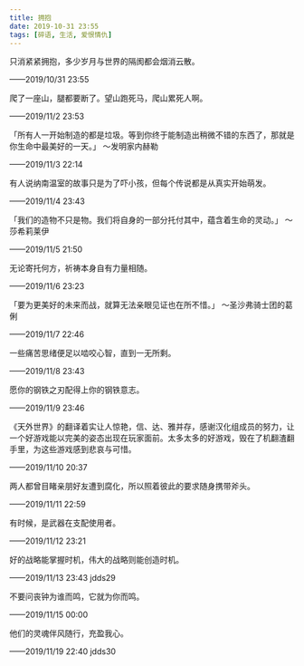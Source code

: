 ```yaml
---
title: 拥抱
date: 2019-10-31 23:55
tags: [碎语, 生活, 爱恨情仇]
---
```


只消紧紧拥抱，多少岁月与世界的隔阂都会烟消云散。 

——2019/10/31 23:55

爬了一座山，腿都要断了。望山跑死马，爬山累死人啊。

——2019/11/2 23:53

「所有人一开始制造的都是垃圾。等到你终于能制造出稍微不错的东西了，那就是你生命中最美好的一天。」 ～发明家内赫勒

——2019/11/3 22:14

有人说纳南温室的故事只是为了吓小孩，但每个传说都是从真实开始萌发。

——2019/11/4 23:43

「我们的造物不只是物。我们将自身的一部分托付其中，蕴含着生命的灵动。」 ～莎希莉莱伊

——2019/11/5 21:50

无论寄托何方，祈祷本身自有力量相随。

——2019/11/6 23:23

「要为更美好的未来而战，就算无法亲眼见证也在所不惜。」 ～圣沙弗骑士团的葛俐

——2019/11/7 22:46

一些痛苦思绪便足以啮咬心智，直到一无所剩。

——2019/11/8 23:43

愿你的钢铁之刃配得上你的钢铁意志。

——2019/11/9 23:46

《天外世界》的翻译着实让人惊艳，信、达、雅并存，感谢汉化组成员的努力，让一个好游戏能以完美的姿态出现在玩家面前。太多太多的好游戏，毁在了机翻渣翻手里，为这些游戏感到悲哀与可惜。

——2019/11/10 20:37

两人都曾目睹亲朋好友遭到腐化，所以照着彼此的要求随身携带斧头。

——2019/11/11 22:59

有时候，是武器在支配使用者。

——2019/11/12 23:21

好的战略能掌握时机，伟大的战略则能创造时机。

——2019/11/13 23:43 jdds29

不要问丧钟为谁而鸣，它就为你而鸣。

——2019/11/15 00:00

他们的灵魂伴风随行，充盈我心。

——2019/11/19 22:40 jdds30


